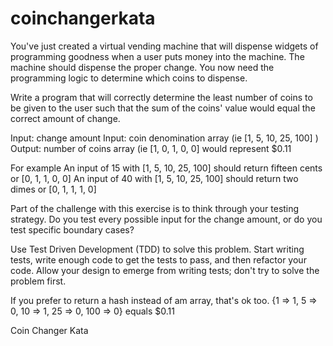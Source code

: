 coinchangerkata
===============

You've just created a virtual vending machine that will dispense widgets of programming goodness when a user puts money into the machine. The machine should dispense the proper change. You now need the programming logic to determine which coins to dispense. 
 
Write a program that will correctly determine the least number of coins to be given to the user such that the sum of the coins' value would equal the correct amount of change.
 
Input: change amount 
Input: coin denomination array (ie [1, 5, 10, 25, 100] )
Output: number of coins array (ie [1, 0, 1, 0, 0] would represent $0.11
 
For example
An input of 15 with [1, 5, 10, 25, 100] should return fifteen cents or [0, 1, 1, 0, 0]
An input of 40 with [1, 5, 10, 25, 100] should return two dimes or [0, 1, 1, 1, 0]
 
Part of the challenge with this exercise is to think through your testing strategy. Do you test every possible input for the change amount, or do you test specific boundary cases?
 
Use Test Driven Development (TDD) to solve this problem. Start writing tests, write enough code to get the tests to pass, and then refactor your code. Allow your design to emerge from writing tests; don't try to solve the problem first.
 
If you prefer to return a hash instead of am array, that's ok too.  {1 => 1, 5 => 0, 10 => 1, 25 => 0, 100 => 0} equals $0.11

Coin Changer Kata
